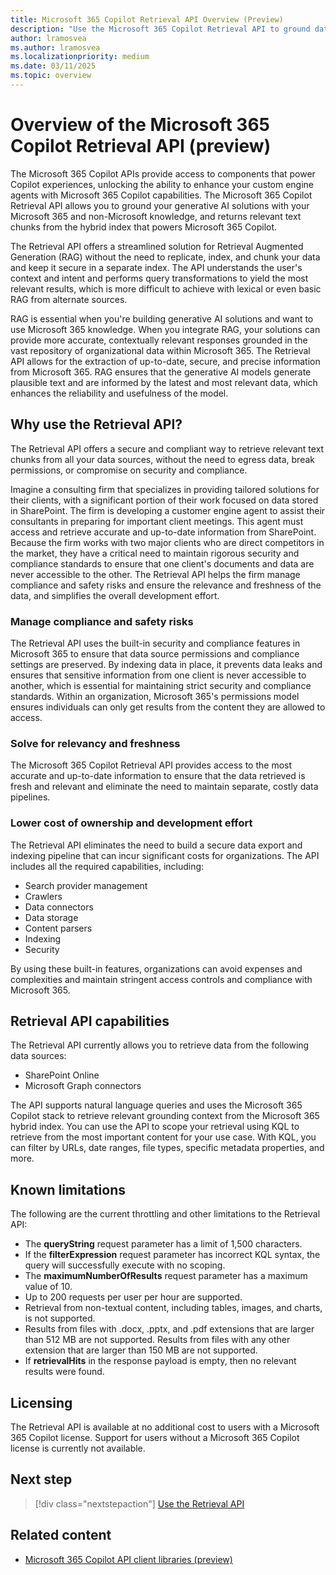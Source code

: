 ```yaml
---
title: Microsoft 365 Copilot Retrieval API Overview (Preview)
description: "Use the Microsoft 365 Copilot Retrieval API to ground data for your generative AI solution. Extract relevant content from SharePoint and Microsoft Graph connectors, while complying with the access controls defined for the tenant."
author: lramosvea
ms.author: lramosvea
ms.localizationpriority: medium
ms.date: 03/11/2025
ms.topic: overview
---
```


# Overview of the Microsoft 365 Copilot Retrieval API (preview)

The Microsoft 365 Copilot APIs provide access to components that power Copilot experiences, unlocking the ability to enhance your custom engine agents with Microsoft 365 Copilot capabilities. The Microsoft 365 Copilot Retrieval API allows you to ground your generative AI solutions with your Microsoft 365 and non-Microsoft knowledge, and returns relevant text chunks from the hybrid index that powers Microsoft 365 Copilot.

The Retrieval API offers a streamlined solution for Retrieval Augmented Generation (RAG) without the need to replicate, index, and chunk your data and keep it secure in a separate index. The API understands the user's context and intent and performs query transformations to yield the most relevant results, which is more difficult to achieve with lexical or even basic RAG from alternate sources.

RAG is essential when you're building generative AI solutions and want to use Microsoft 365 knowledge. When you integrate RAG, your solutions can provide more accurate, contextually relevant responses grounded in the vast repository of organizational data within Microsoft 365. The Retrieval API allows for the extraction of up-to-date, secure, and precise information from Microsoft 365. RAG ensures that the generative AI models generate plausible text and are informed by the latest and most relevant data, which enhances the reliability and usefulness of the model.

## Why use the Retrieval API?

The Retrieval API offers a secure and compliant way to retrieve relevant text chunks from all your data sources, without the need to egress data, break permissions, or compromise on security and compliance.

Imagine a consulting firm that specializes in providing tailored solutions for their clients, with a significant portion of their work focused on data stored in SharePoint. The firm is developing a customer engine agent to assist their consultants in preparing for important client meetings. This agent must access and retrieve accurate and up-to-date information from SharePoint. Because the firm works with two major clients who are direct competitors in the market, they have a critical need to maintain rigorous security and compliance standards to ensure that one client's documents and data are never accessible to the other. The Retrieval API helps the firm manage compliance and safety risks and ensure the relevance and freshness of the data, and simplifies the overall development effort.

### Manage compliance and safety risks

The Retrieval API uses the built-in security and compliance features in Microsoft 365 to ensure that data source permissions and compliance settings are preserved. By indexing data in place, it prevents data leaks and ensures that sensitive information from one client is never accessible to another, which is essential for maintaining strict security and compliance standards. Within an organization, Microsoft 365's permissions model ensures individuals can only get results from the content they are allowed to access.

### Solve for relevancy and freshness

The Microsoft 365 Copilot Retrieval API provides access to the most accurate and up-to-date information to ensure that the data retrieved is fresh and relevant and eliminate the need to maintain separate, costly data pipelines.

### Lower cost of ownership and development effort

The Retrieval API eliminates the need to build a secure data export and indexing pipeline that can incur significant costs for organizations. The API includes all the required capabilities, including:

- Search provider management
- Crawlers
- Data connectors
- Data storage
- Content parsers
- Indexing
- Security

By using these built-in features, organizations can avoid expenses and complexities and maintain stringent access controls and compliance with Microsoft 365.

## Retrieval API capabilities

The Retrieval API currently allows you to retrieve data from the following data sources:

- SharePoint Online
- Microsoft Graph connectors

The API supports natural language queries and uses the Microsoft 365 Copilot stack to retrieve relevant grounding context from the Microsoft 365 hybrid index. You can use the API to scope your retrieval using KQL to retrieve from the most important content for your use case. With KQL, you can filter by URLs, date ranges, file types, specific metadata properties, and more.

## Known limitations

The following are the current throttling and other limitations to the Retrieval API:

- The **queryString** request parameter has a limit of 1,500 characters.
- If the **filterExpression** request parameter has incorrect KQL syntax, the query will successfully execute with no scoping.
- The **maximumNumberOfResults** request parameter has a maximum value of 10.
- Up to 200 requests per user per hour are supported.
- Retrieval from non-textual content, including tables, images, and charts, is not supported.
- Results from files with .docx, .pptx, and .pdf extensions that are larger than 512 MB are not supported. Results from files with any other extension that are larger than 150 MB are not supported.
- If **retrievalHits** in the response payload is empty, then no relevant results were found.

## Licensing

The Retrieval API is available at no additional cost to users with a Microsoft 365 Copilot license. Support for users without a Microsoft 365 Copilot license is currently not available.

## Next step

> [!div class="nextstepaction"]
> [Use the Retrieval API](copilotroot-retrieval.md)

## Related content

- [Microsoft 365 Copilot API client libraries (preview)](api-libraries.md)

